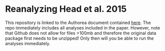 # Reanalyzing Head et al. 2015

This repository is linked to the Authorea document contained [here](https://www.authorea.com/users/2013/articles/29087/_show_article). The repo immediately includes all analyses included in the paper. However, note that Github does not allow for files >100mb and therefore the original data package first needs to be unzipped! Only then will you be able to run the analyses immediately. 